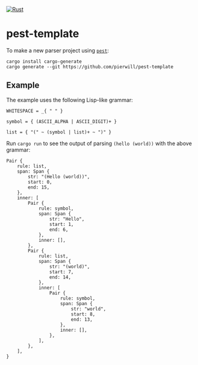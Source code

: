 [![Rust](https://github.com/pierwill/pest-template/actions/workflows/rust.yml/badge.svg)](https://github.com/pierwill/pest-template/actions/workflows/rust.yml)

# pest-template

To make a new parser project using [`pest`](https://pest.rs):

```
cargo install cargo-generate
cargo generate --git https://github.com/pierwill/pest-template
```

## Example

The example uses the following Lisp-like grammar:

```
WHITESPACE = _{ " " }

symbol = { (ASCII_ALPHA | ASCII_DIGIT)+ }

list = { "(" ~ (symbol | list)+ ~ ")" }
```

Run `cargo run` to see the output of parsing `(hello (world))`
with the above grammar:

```
Pair {
    rule: list,
    span: Span {
        str: "(Hello (world))",
        start: 0,
        end: 15,
    },
    inner: [
        Pair {
            rule: symbol,
            span: Span {
                str: "Hello",
                start: 1,
                end: 6,
            },
            inner: [],
        },
        Pair {
            rule: list,
            span: Span {
                str: "(world)",
                start: 7,
                end: 14,
            },
            inner: [
                Pair {
                    rule: symbol,
                    span: Span {
                        str: "world",
                        start: 8,
                        end: 13,
                    },
                    inner: [],
                },
            ],
        },
    ],
}
```
